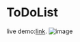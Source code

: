 # ToDoList
live demo:[link](https://hiba-saabneh.github.io/ToDoList/).
![image](https://github.com/Hiba-Saabneh/ToDoList/assets/121882823/63ebc101-7f7c-46e6-9557-a100a25360d3)
